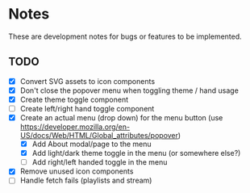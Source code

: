 # Notes

These are development notes for bugs or features to be implemented.

## TODO

- [X] Convert SVG assets to icon components
- [X] Don't close the popover menu when toggling theme / hand usage
- [X] Create theme toggle component
- [ ] Create left/right hand toggle component
- [X] Create an actual menu (drop down) for the menu button (use https://developer.mozilla.org/en-US/docs/Web/HTML/Global_attributes/popover)
  - [X] Add About modal/page to the menu
  - [X] Add light/dark theme toggle in the menu (or somewhere else?)
  - [ ] Add right/left handed toggle in the menu
- [X] Remove unused icon components
- [ ] Handle fetch fails (playlists and stream)
